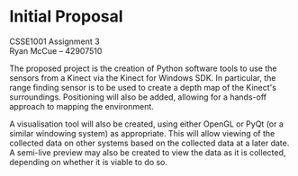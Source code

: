 # Initial Proposal
CSSE1001 Assignment 3  
Ryan McCue – 42907510

The proposed project is the creation of Python software tools to use the sensors
from a Kinect via the Kinect for Windows SDK. In particular, the range finding
sensor is to be used to create a depth map of the Kinect's surroundings.
Positioning will also be added, allowing for a hands-off approach to mapping the
environment.

A visualisation tool will also be created, using either OpenGL or PyQt (or a
similar windowing system) as appropriate. This will allow viewing of the
collected data on other systems based on the collected data at a later date. A
semi-live preview may also be created to view the data as it is collected,
depending on whether it is viable to do so.
